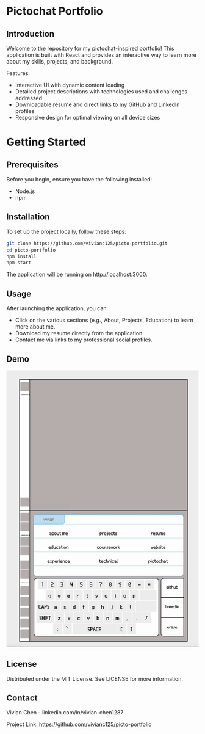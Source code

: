 
# Pictochat Portfolio
## Introduction
Welcome to the repository for my pictochat-inspired portfolio! This application is built with React and provides an interactive way to learn more about my skills, projects, and background.

Features:
* Interactive UI with dynamic content loading
* Detailed project descriptions with technologies used and challenges addressed
* Downloadable resume and direct links to my GitHub and LinkedIn profiles
* Responsive design for optimal viewing on all device sizes

# Getting Started
## Prerequisites
Before you begin, ensure you have the following installed:

* Node.js
* npm

## Installation
To set up the project locally, follow these steps:

```bash
git clone https://github.com/vivianc125/picto-portfolio.git
cd picto-portfolio
npm install
npm start
```
The application will be running on http://localhost:3000.

## Usage
After launching the application, you can:

* Click on the various sections (e.g., About, Projects, Education) to learn more about me.
* Download my resume directly from the application.
* Contact me via links to my professional social profiles.

## Demo
![](https://github.com/vivianc125/picto-portfolio/blob/main/src/demo.gif)

## License
Distributed under the MIT License. See LICENSE for more information.

## Contact
Vivian Chen - linkedin.com/in/vivian-chen1287

Project Link: https://github.com/vivianc125/picto-portfolio
